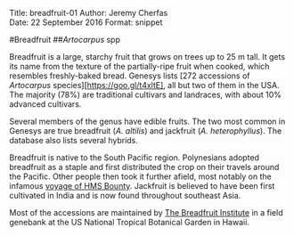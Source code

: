 Title:   breadfruit-01
Author: Jeremy Cherfas  
Date:   22 September 2016 
Format: snippet   

#Breadfruit
##*Artocarpus* spp

Breadfruit is a large, starchy fruit that grows on trees up to 25 m tall. It gets its name from the texture of the partially-ripe fruit when cooked, which resembles freshly-baked bread. Genesys lists [272 accessions of *Artocarpus* species][https://goo.gl/t4xltE], all but two of them in the USA. The majority (78%) are traditional cultivars and landraces, with about 10% advanced cultivars.

Several members of the genus have edible fruits. The two most common in Genesys are true breadfruit (*A. altilis*) and jackfruit (*A. heterophyllus*). The database also lists several hybrids.

Breadfruit is native to the South Pacific region. Polynesians adopted breadfruit as a staple and first distributed the crop on their travels around the Pacific. Other people then took it further afield, most notably on the infamous [voyage of HMS Bounty][wikipedia].  Jackfruit is believed to have been first cultivated in India and is now found throughout southeast Asia.

Most of the accessions are maintained by [The Breadfruit Institute][ntbg] in a field genebank at the US National Tropical Botanical Garden in Hawaii. 

[ntbg]: http://ntbg.org/breadfruit/collection/
[wikipedia]: https://en.wikipedia.org/wiki/William_Bligh#The_voyage_of_Bounty 